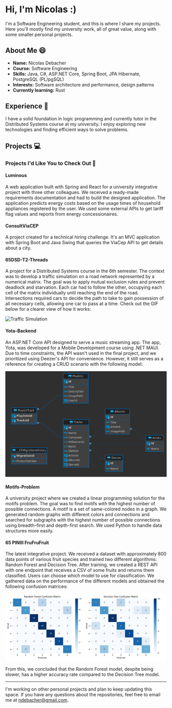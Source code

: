 # Hi, I'm Nicolas :)
I'm a Software Engineering student, and this is where I share my projects. Here you'll mostly find my university work, all of great value, along with some smaller personal projects.

## About Me 😄

- **Name:** Nicolas Debacher
- **Course:** Software Engineering
- **Skills:** Java, C#, ASP.NET Core, Spring Boot, JPA Hibernate, PostgreSQL (PL/pgSQL)
- **Interests:** Software architecture and performance, design patterns
- **Currently learning:** Rust

## Experience 🚀

I have a solid foundation in logic programming and currently tutor in the Distributed Systems course at my university. I enjoy exploring new technologies and finding efficient ways to solve problems.

## Projects 💻

### Projects I'd Like You to Check Out 🌟

#### Luminous
A web application built with Spring and React for a university integrative project with three other colleagues. We received a ready-made requirements documentation and had to build the designed application. The application predicts energy costs based on the usage times of household appliances registered by the user. We used some external APIs to get tariff flag values and reports from energy concessionaires.

#### ConsultViaCEP
A project created for a technical hiring challenge. It's an MVC application with Spring Boot and Java Swing that queries the ViaCep API to get details about a city.

#### 65DSD-T2-Threads
A project for a Distributed Systems course in the 6th semester. The context was to develop a traffic simulation on a road network represented by a numerical matrix. The goal was to apply mutual exclusion rules and prevent deadlock and starvation. Each car had to follow the other, occupying each cell of the matrix individually until reaching the end of the road. Intersections required cars to decide the path to take to gain possession of all necessary cells, allowing one car to pass at a time. Check out the GIF below for a clearer view of how it works:

![Traffic Simulation]([link_to_gif](https://github.com/Deb4cker/MyReadMeAssets/blob/main/Images/simulation_op.gif))

#### Yota-Backend
An ASP.NET Core API designed to serve a music streaming app. The app, Yota, was developed for a Mobile Development course using .NET MAUI. Due to time constraints, the API wasn't used in the final project, and we prioritized using Deezer's API for convenience. However, it still serves as a reference for creating a CRUD scenario with the following model:

![Model Diagram](https://github.com/Deb4cker/MyReadMeAssets/blob/main/Images/yota_diagram.png)

#### Motifs-Problem
A university project where we created a linear programming solution for the motifs problem. The goal was to find motifs with the highest number of possible connections. A motif is a set of same-colored nodes in a graph. We generated random graphs with different colors and connections and searched for subgraphs with the highest number of possible connections using breadth-first and depth-first search. We used Python to handle data structures more easily.

#### 65 PINIII FruFruFruit
The latest integrative project. We received a dataset with approximately 800 data points of various fruit species and trained two different algorithms: Random Forest and Decision Tree. After training, we created a REST API with one endpoint that receives a CSV of some fruits and returns them classified. Users can choose which model to use for classification. We gathered data on the performance of the different models and obtained the following confusion matrices:

![Confusion Matrix](https://github.com/Deb4cker/MyReadMeAssets/blob/main/Images/confusion_matrix.png)

From this, we concluded that the Random Forest model, despite being slower, has a higher accuracy rate compared to the Decision Tree model.

----------------------------

I'm working on other personal projects and plan to keep updating this space. If you have any questions about the repositories, feel free to email me at ndebacher@gmail.com.
